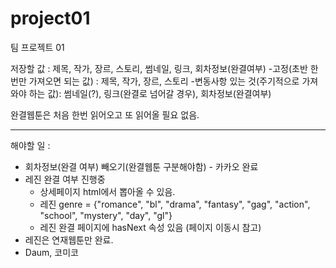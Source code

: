 # project01
팀 프로젝트 01



저장할 값 : 제목, 작가, 장르, 스토리, 썸네일, 링크, 회차정보(완결여부)
  -고정(초반 한번만 가져오면 되는 값) : 제목, 작가, 장르, 스토리
  -변동사항 있는 것(주기적으로 가져와야 하는 값): 썸네일(?), 링크(완결로 넘어갈 경우), 회차정보(완결여부)

완결웹툰은 처음 한번 읽어오고 또 읽어올 필요 없음.
 

------------------------------------------------------------------------------------------------------------------



해야할 일 : 

- 회차정보(완결 여부) 빼오기(완결웹툰 구분해야함) - 카카오 완료
- 레진 완결 여부 진행중
    - 상세페이지 html에서 뽑아올 수 있음.
    - 레진 genre = {"romance", "bl", "drama", "fantasy", "gag", "action", "school", "mystery", "day", "gl"}
    - 레진 완결 페이지에 hasNext 속성 있음 (페이지 이동시 참고)
- 레진은 연재웹툰만 완료.
- Daum, 코미코


